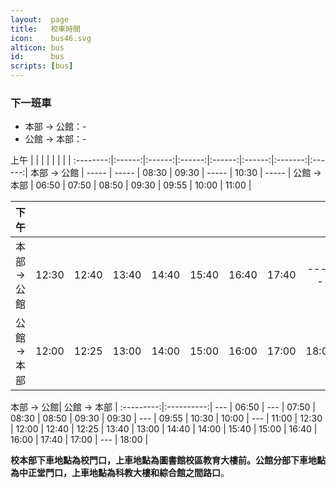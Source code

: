 ```yaml
---
layout:  page
title:   校車時間
icon:    bus46.svg
alticon: bus
id:      bus
scripts: [bus]
---
```


### 下一班車

- 本部 → 公館：<span id="ben" class="next">-</span>
- 公館 → 本部：<span id="gung" class="next">-</span>

<div class="bus-table small-hide" markdown="block">
上午       |        |        |        |       |         |         |        |
:--------:|:------:|:------:|:------:|:------:|:------:|:-------:|:------:|
本部 → 公館 | -----  | -----  | 08:30  | 09:30  | -----  | 10:30  | -----  |
公館 → 本部 | 06:50  | 07:50  | 08:50  | <span class="wednesday_only">09:30</span> | <span class="wednesday_only">09:55</span>  | 10:00  | 11:00  |

下午       |        |        |        |       |         |         |         |       |
:--------:|:------:|:------:|:------:|:-----:|:-------:|:-------:|:-------:|:-----:|
本部 → 公館 | <span class="wednesday_only">12:30</span> | 12:40  | 13:40  | 14:40  | 15:40  | 16:40  | 17:40  | -----  |
公館 → 本部 | 12:00  | 12:25  | 13:00  | 14:00  | 15:00  | 16:00  | 17:00  | 18:00  |

</div>

<div class="bus-table big-hide" markdown="block">
 本部 → 公館| 公館 → 本部 |
:---------:|:----------:|
	 ---   |    06:50   |
	 ---   |    07:50   |
    08:30  |    08:50   |
    09:30  |    <span class="wednesday_only">09:30</span>   |
     ---   |    <span class="wednesday_only">09:55</span>   |
    10:30  |    10:00   |
     ---   |    11:00   |
	<span class="wednesday_only">12:30</span>  |    12:00   |
	12:40  |    12:25   |
	13:40  |    13:00   |
	14:40  |    14:00   |
	15:40  |    15:00   |
	16:40  |    16:00   |
	17:40  |    17:00   |
	 ---   |    18:00   |

</div>

**校本部下車地點為校門口，上車地點為圖書館校區教育大樓前。公館分部下車地點為中正堂門口，上車地點為科教大樓和綜合館之間路口**。
